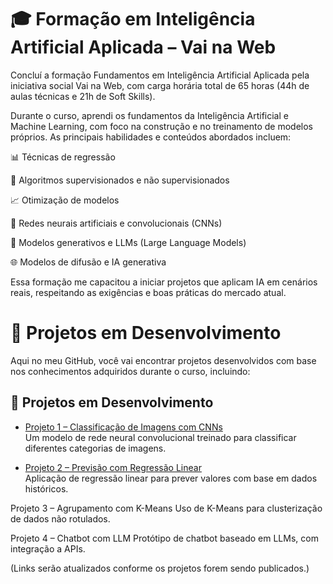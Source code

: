# 🎓 Formação em Inteligência Artificial Aplicada – Vai na Web

Concluí a formação Fundamentos em Inteligência Artificial Aplicada pela iniciativa social Vai na Web, com carga horária total de 65 horas (44h de aulas técnicas e 21h de Soft Skills).

Durante o curso, aprendi os fundamentos da Inteligência Artificial e Machine Learning, com foco na construção e no treinamento de modelos próprios. As principais habilidades e conteúdos abordados incluem:

📊 Técnicas de regressão

🧠 Algoritmos supervisionados e não supervisionados

📈 Otimização de modelos

🔁 Redes neurais artificiais e convolucionais (CNNs)

💬 Modelos generativos e LLMs (Large Language Models)

🌐 Modelos de difusão e IA generativa

Essa formação me capacitou a iniciar projetos que aplicam IA em cenários reais, respeitando as exigências e boas práticas do mercado atual.

# 🚀 Projetos em Desenvolvimento
Aqui no meu GitHub, você vai encontrar projetos desenvolvidos com base nos conhecimentos adquiridos durante o curso, incluindo:

## 🚀 Projetos em Desenvolvimento

- [Projeto 1 – Classificação de Imagens com CNNs](https://github.com/alexcampos/ml-classificacao-imagens)  
  Um modelo de rede neural convolucional treinado para classificar diferentes categorias de imagens.

- [Projeto 2 – Previsão com Regressão Linear](https://github.com/alexcampos/ml-regressao)  
  Aplicação de regressão linear para prever valores com base em dados históricos.


Projeto 3 – Agrupamento com K-Means
Uso de K-Means para clusterização de dados não rotulados.

Projeto 4 – Chatbot com LLM
Protótipo de chatbot baseado em LLMs, com integração a APIs.

(Links serão atualizados conforme os projetos forem sendo publicados.)
